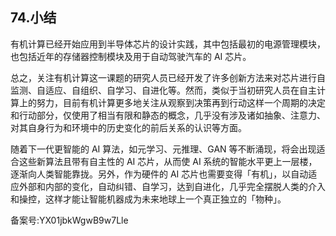 ## 74.小结
有机计算已经开始应用到半导体芯片的设计实践，其中包括最初的电源管理模块，也包括近年的存储器控制模块及用于自动驾驶汽车的 AI 芯片。 


总之，关注有机计算这一课题的研究人员已经开发了许多创新方法来对芯片进行自监测、自适应、自组织、自学习、自进化等。然而，类似于当初研究人员在自主计算上的努力，目前有机计算更多地关注从观察到决策再到行动这样一个周期的决定和行动部分，仅使用了相当有限和静态的概念，几乎没有涉及诸如抽象、注意力、对其自身行为和环境中的历史变化的前后关系的认识等方面。 


随着下一代更智能的 AI 算法，如元学习、元推理、GAN 等不断涌现，将会出现适合这些新算法且带有自主性的 AI 芯片，从而使 AI 系统的智能水平更上一层楼，逐渐向人类智能靠拢。另外，作为硬件的 AI 芯片也需要变得「有机」，以自动适应外部和内部的变化，自动纠错、自学习，达到自进化，几乎完全摆脱人类的介入和操控，这样才能让智能机器成为未来地球上一个真正独立的「物种」。 


备案号:YX01jbkWgwB9w7Lle

